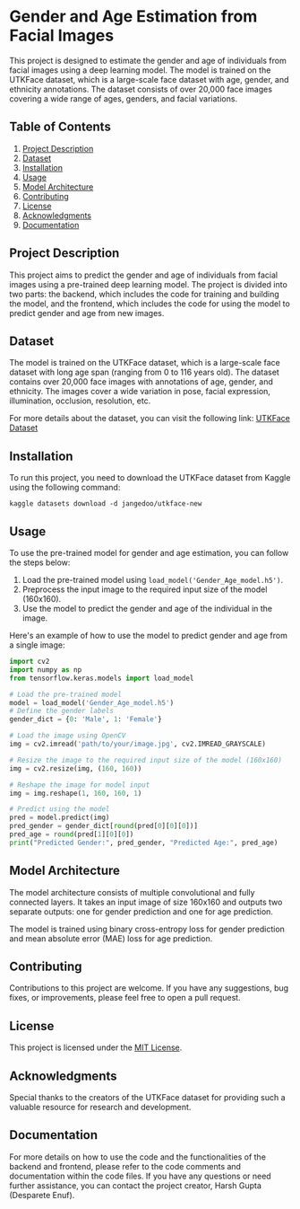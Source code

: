 # Gender and Age Estimation from Facial Images

This project is designed to estimate the gender and age of individuals from facial images using a deep learning model. The model is trained on the UTKFace dataset, which is a large-scale face dataset with age, gender, and ethnicity annotations. The dataset consists of over 20,000 face images covering a wide range of ages, genders, and facial variations.

## Table of Contents

1. [Project Description](#project-description)
2. [Dataset](#dataset)
3. [Installation](#installation)
4. [Usage](#usage)
5. [Model Architecture](#model-architecture)
6. [Contributing](#contributing)
7. [License](#license)
8. [Acknowledgments](#acknowledgments)
9. [Documentation](#documentation)

## Project Description

This project aims to predict the gender and age of individuals from facial images using a pre-trained deep learning model. The project is divided into two parts: the backend, which includes the code for training and building the model, and the frontend, which includes the code for using the model to predict gender and age from new images.

## Dataset

The model is trained on the UTKFace dataset, which is a large-scale face dataset with long age span (ranging from 0 to 116 years old). The dataset contains over 20,000 face images with annotations of age, gender, and ethnicity. The images cover a wide variation in pose, facial expression, illumination, occlusion, resolution, etc.

For more details about the dataset, you can visit the following link: [UTKFace Dataset](https://susanqq.github.io/UTKFace/)

## Installation

To run this project, you need to download the UTKFace dataset from Kaggle using the following command:
```
kaggle datasets download -d jangedoo/utkface-new
```

## Usage

To use the pre-trained model for gender and age estimation, you can follow the steps below:

1. Load the pre-trained model using `load_model('Gender_Age_model.h5')`.
2. Preprocess the input image to the required input size of the model (160x160).
3. Use the model to predict the gender and age of the individual in the image.

Here's an example of how to use the model to predict gender and age from a single image:
```python
import cv2
import numpy as np
from tensorflow.keras.models import load_model

# Load the pre-trained model
model = load_model('Gender_Age_model.h5')
# Define the gender labels
gender_dict = {0: 'Male', 1: 'Female'}

# Load the image using OpenCV
img = cv2.imread('path/to/your/image.jpg', cv2.IMREAD_GRAYSCALE)

# Resize the image to the required input size of the model (160x160)
img = cv2.resize(img, (160, 160))

# Reshape the image for model input
img = img.reshape(1, 160, 160, 1)

# Predict using the model
pred = model.predict(img)
pred_gender = gender_dict[round(pred[0][0][0])]
pred_age = round(pred[1][0][0])
print("Predicted Gender:", pred_gender, "Predicted Age:", pred_age)
```

## Model Architecture

The model architecture consists of multiple convolutional and fully connected layers. It takes an input image of size 160x160 and outputs two separate outputs: one for gender prediction and one for age prediction.

The model is trained using binary cross-entropy loss for gender prediction and mean absolute error (MAE) loss for age prediction.

## Contributing

Contributions to this project are welcome. If you have any suggestions, bug fixes, or improvements, please feel free to open a pull request.

## License

This project is licensed under the [MIT License](LICENSE).

## Acknowledgments

Special thanks to the creators of the UTKFace dataset for providing such a valuable resource for research and development.

## Documentation

For more details on how to use the code and the functionalities of the backend and frontend, please refer to the code comments and documentation within the code files. If you have any questions or need further assistance, you can contact the project creator, Harsh Gupta (Desparete Enuf).
